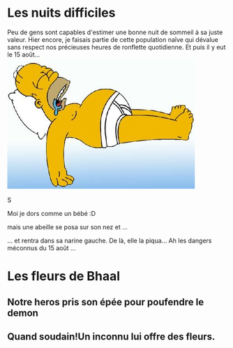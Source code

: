 # Les nuits difficiles

Peu de gens sont capables d'estimer une bonne nuit de sommeil à sa juste valeur. Hier encore, je faisais partie de cette population naîve qui dévalue sans respect nos précieuses heures de ronflette quotidienne. 
Et puis il y eut le 15 août... 
![GitHub Logo](homer.jpg)

S

Moi je dors comme un bébé :D

mais une abeille se posa sur son nez et ... 

... et rentra dans sa narine gauche. De là, elle la piqua... Ah les dangers méconnus du 15 août ...

# Les fleurs de Bhaal
## Notre heros pris son épée pour poufendre le demon
## Quand soudain!Un inconnu lui offre des fleurs.